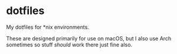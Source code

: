 # dotfiles

My dotfiles for *nix environments.

These are designed primarily for use on macOS, but I also use Arch sometimes so stuff *should* work there just fine also.
